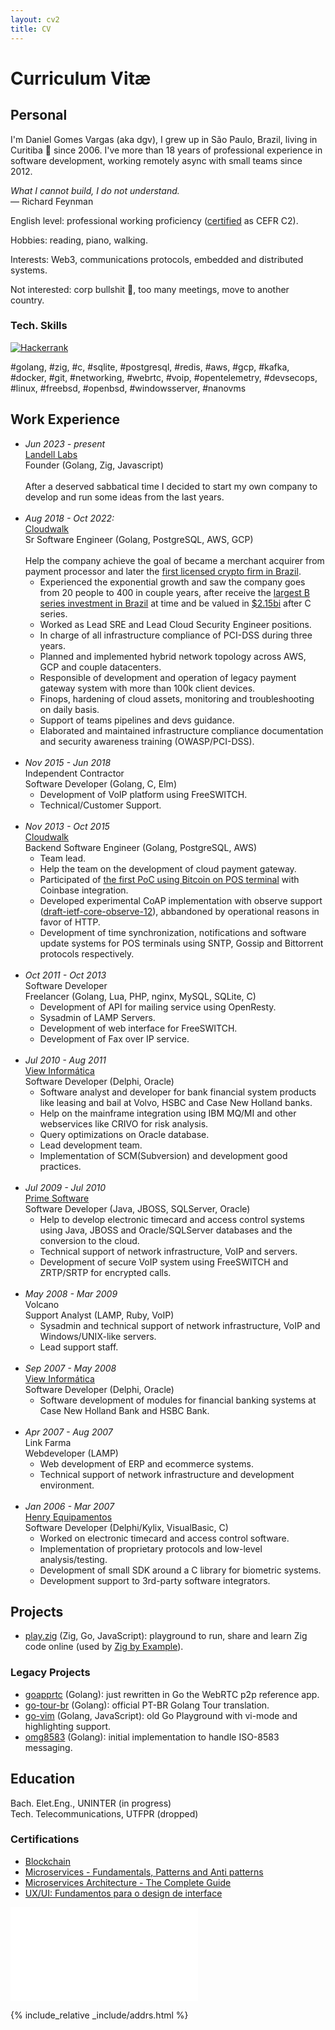 ```yaml
---
layout: cv2
title: CV
---
```


# Curriculum Vitæ

## Personal

  I'm Daniel Gomes Vargas (aka dgv), I grew up in São Paulo, Brazil, living in Curitiba 🌳 since 2006. I've more than 18 years of professional experience in software development, working remotely async with small teams since 2012.

_What I cannot build, I do not understand._<br>
— Richard Feynman

English level: professional working proficiency ([certified](https://cert.efset.org/XTuHyA) as CEFR C2).

Hobbies: reading, piano, walking.

Interests: Web3, communications protocols, embedded and distributed systems.

Not interested: corp bullshit 💩, too many meetings, move to another country.

### Tech. Skills
[![Hackerrank](https://img.shields.io/badge/-Hackerrank-2EC866?style=for-the-badge&logo=HackerRank&logoColor=white)](https://www.hackerrank.com/profile/dgvargas)

#golang, #zig, #c, #sqlite, #postgresql, #redis, #aws, #gcp, #kafka, #docker, #git, #networking, #webrtc, #voip, #opentelemetry, #devsecops, #linux, #freebsd, #openbsd, #windowsserver, #nanovms

## Work Experience

- _Jun 2023 - present_<br>[Landell Labs](https://landell.dev)<br>Founder (Golang, Zig, Javascript)<br><br>
  After a deserved sabbatical time I decided to start my own company to develop and run some ideas from the last years.
<br><br>
- _Aug 2018 - Oct 2022:_<br>[Cloudwalk](https://cloudwalk.io)<br>Sr Software Engineer (Golang, PostgreSQL, AWS, GCP)<br><br>Help the company achieve the goal of became a merchant acquirer from payment processor and later the [first licensed crypto firm in Brazil](https://www.coindesk.com/business/2022/11/03/cloudwalk-is-first-crypto-firm-in-brazil-to-become-a-licensed-payments-institution/).
  - Experienced the exponential growth and saw the company goes from 20 people to 400 in couple years, after receive the [largest B series investment in Brazil](https://www.businesswire.com/news/home/20210511005284/en/CloudWalk-Announces-US190M-Series-B-Financing-Round-Led-by-Coatue) at time and be valued in [$2.15bi](https://www.reuters.com/technology/brazils-cloudwalk-valued-215-bln-after-coatue-led-investment-2021-11-17/) after C series.
  - Worked as Lead SRE and Lead Cloud Security Engineer positions.
  - In charge of all infrastructure compliance of PCI-DSS during three years.
  - Planned and implemented hybrid network topology across AWS, GCP and couple datacenters.
  - Responsible of development and operation of legacy payment gateway system with more than 100k client devices.
  - Finops, hardening of cloud assets, monitoring and troubleshooting on daily basis.
  - Support of teams pipelines and devs guidance.
  - Elaborated and maintained infrastructure compliance documentation and security awareness training (OWASP/PCI-DSS).<br><br>
- _Nov 2015 - Jun 2018_ <br>Independent Contractor<br>Software Developer (Golang, C, Elm)
  - Development of VoIP platform using FreeSWITCH.
  - Technical/Customer Support.<br><br>
- _Nov 2013 - Oct 2015_ <br>[Cloudwalk](https://cloudwalk.io)<br> Backend Software Engineer (Golang, PostgreSQL, AWS)
  - Team lead.
  - Help the team on the development of cloud payment gateway.
  - Participated of [the first PoC using Bitcoin on POS terminal](https://youtu.be/zsNQ6YV8FgE) with Coinbase integration.
  - Developed experimental CoAP implementation with observe support ([draft-ietf-core-observe-12](https://datatracker.ietf.org/doc/html/draft-ietf-core-observe-12)), abbandoned by operational reasons in favor of HTTP.
  - Development of time synchronization, notifications and software update systems for POS terminals using SNTP, Gossip and Bittorrent protocols respectively.<br><br>
- _Oct 2011 - Oct 2013_ <br>Software Developer<br>Freelancer (Golang, Lua, PHP, nginx, MySQL, SQLite, C)
  - Development of API for mailing service using OpenResty.
  - Sysadmin of LAMP Servers.
  - Development of web interface for FreeSWITCH.
  - Development of Fax over IP service.<br><br>
- _Jul 2010 - Aug 2011_ <br>[View Informática](http://www.viewinformatica.com.br)<br>Software Developer (Delphi, Oracle)
  - Software analyst and developer for bank financial system products like leasing and bail at Volvo, HSBC and Case New Holland banks.
  - Help on the mainframe integration using IBM MQ/MI and other webservices like CRIVO for risk analysis.
  - Query optimizations on Oracle database.
  - Lead development team.
  - Implementation of SCM(Subversion) and development good practices.<br><br>
- _Jul 2009 - Jul 2010_ <br> [Prime Software](https://primesw.com.br)<br>Software Developer (Java, JBOSS, SQLServer, Oracle)
  - Help to develop electronic timecard and access control systems using Java, JBOSS and Oracle/SQLServer databases and the conversion to the cloud.
  - Technical support of network infrastructure, VoIP and servers.
  - Development of secure VoIP system using FreeSWITCH and ZRTP/SRTP for encrypted calls.<br><br>
- _May 2008 - Mar 2009_ <br> Volcano<br>Support Analyst (LAMP, Ruby, VoIP)
  - Sysadmin and technical support of network infrastructure, VoIP and Windows/UNIX-like servers.
  - Lead support staff.<br><br>
- _Sep 2007 - May 2008_ <br> [View Informática](http://www.viewinformatica.com.br) <br>Software Developer (Delphi, Oracle)
  - Software development of modules for financial banking systems at Case New Holland Bank and HSBC Bank.<br><br>
- _Apr 2007 - Aug 2007_ <br>Link Farma<br>Webdeveloper (LAMP)
  - Web development of ERP and ecommerce systems.
  - Technical support of network infrastructure and development environment.<br><br>
- _Jan 2006 - Mar 2007_ <br>[Henry Equipamentos](https://henry.com.br)<br>Software Developer (Delphi/Kylix, VisualBasic, C)
  - Worked on electronic timecard and access control software.
  - Implementation of proprietary protocols and low-level analysis/testing.
  - Development of small SDK around a C library for biometric systems.
  - Development support to 3rd-party software integrators.

## Projects

- [play.zig](https://github.com/dgv/play.zig) (Zig, Go, JavaScript): playground to run, share and learn Zig code online (used by [Zig by Example](https://zig-by-example.com/)).

### Legacy Projects

- [goapprtc](https://github.com/dgv/goapprtc) (Golang): just rewritten in Go the WebRTC p2p reference app.
- [go-tour-br](https://github.com/golangbr/go-tour-br) (Golang): official PT-BR Golang Tour translation.
- [go-vim](https://github.com/dgv/go-vim) (Golang, JavaScript): old Go Playground with vi-mode and highlighting support.
- [omg8583](https://github.com/dgv/omg8583) (Golang): initial implementation to handle ISO-8583 messaging.

## Education

Bach. Elet.Eng., UNINTER (in progress)<br>
Tech. Telecommunications, UTFPR (dropped)

### Certifications

- [Blockchain](https://coursera.org/share/f24f3c8d8a1ed87341c504b1e3f88619)
- [Microservices - Fundamentals, Patterns and Anti patterns](https://www.udemy.com/certificate/UC-2e0b9cbf-27ae-426d-934b-45e8eedd98c1/)
- [Microservices Architecture - The Complete Guide](https://www.udemy.com/certificate/UC-07effc5b-3506-4fec-82b4-0de6223b0aa2/)
- [UX/UI: Fundamentos para o design de interface](https://coursera.org/share/67a9f261378b76b5250f791429591a88)

[![he ipv6](//ipv6.he.net/certification/create_badge.php?pass_name=dgv&badge=3)](https://ipv6.he.net/certification/)

{% include_relative _include/addrs.html %}
